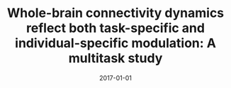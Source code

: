 ---
title: "Whole-brain connectivity dynamics reflect both task-specific and individual-specific modulation: A multitask study"
date: 2017-01-01
authors_string: Hua Xie, Vince Calhoun, Javier Gonzalez-Castillo, Eswar Damaraju, Robyn Miller, Peter Bandettini, Sunanda Mitra
authors:
   - Hua Xie
   - Vince Calhoun
   - Javier Gonzalez-Castillo
   - Eswar Damaraju
   - Robyn Miller
   - Peter Bandettini
   - Sunanda Mitra
author_ids:
   - javier_gonzalez-castillo
   - peter_bandettini
journal: 'NeuroImage'
volume: 
issue: 
pages: 
book_title: ''
publisher: ''
abstract: ''
project_id: bold_connectivity_dynamics
paper_url: http://linkinghub.elsevier.com/retrieve/pii/S1053811917304494
doi: 10.1016/j.neuroimage.2017.05.050
data_loc: ''
code_loc: ''
file: '/assets/publications//assets/publications/'
file_name: '/assets/publications/'
type: journal_article
pub_str: ' (2017) NeuroImage '
layout: publication 
---